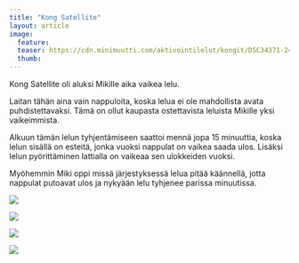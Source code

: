 ```yaml
---
title: "Kong Satellite"
layout: article
image:
  feature:
  teaser: https://cdn.minimuutti.com/aktivointilelut/kongit/DSC34371-245px.jpg
  thumb:
---
```


Kong Satellite oli aluksi Mikille aika vaikea lelu.

Laitan tähän aina vain nappuloita, koska lelua ei ole mahdollista avata puhdistettavaksi. Tämä on ollut kaupasta ostettavista leluista Mikille yksi vaikeimmista.

Alkuun tämän lelun tyhjentämiseen saattoi mennä jopa 15 minuuttia, koska lelun sisällä on esteitä, jonka vuoksi nappulat on vaikea saada ulos. Lisäksi lelun pyörittäminen lattialla on vaikeaa sen ulokkeiden vuoksi.

Myöhemmin Miki oppi missä järjestyksessä lelua pitää käännellä, jotta nappulat putoavat ulos ja nykyään lelu tyhjenee parissa minuutissa.

![](https://cdn.minimuutti.com/aktivointilelut/kongit/DSC34371-800px.jpg)

![](https://cdn.minimuutti.com/aktivointilelut/kongit/DSC34366-800px.jpg)

![](https://cdn.minimuutti.com/aktivointilelut/kongit/DSC17128-800px.jpg)

![](https://cdn.minimuutti.com/aktivointilelut/kongit/DSC17421-800px.jpg)
